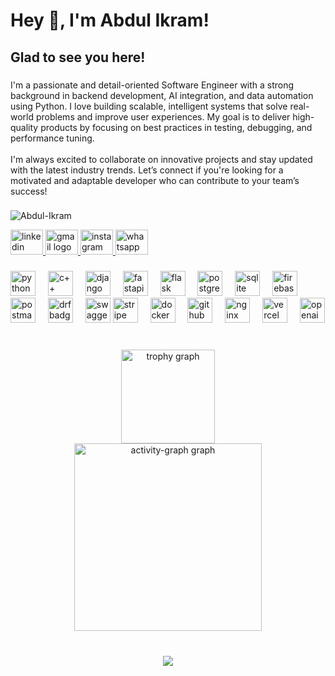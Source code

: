 <h1 align="left">Hey 👋, I'm Abdul Ikram!</h1>

###

<h2 align="left">Glad to see you here!</h2>

###

<p align="left">I'm a passionate and detail-oriented Software Engineer with a strong background in backend development, AI integration, and data automation using Python. I love building scalable, intelligent systems that solve real-world problems and improve user experiences.
My goal is to deliver high-quality products by focusing on best practices in testing, debugging, and performance tuning.<br><br>I'm always excited to collaborate on innovative projects and stay updated with the latest industry trends. Let’s connect if you're looking for a motivated and adaptable developer who can contribute to your team’s success!</p>

###

<p align="left"> <img src="https://komarev.com/ghpvc/?username=Abdul-Ikram&label=Profile%20views&color=0e75b6&style=flat" alt="Abdul-Ikram" /> </p>

<div align="left">
  <a href="https://www.linkedin.com/in/abdulikram/" target="_blank" title="LinkedIn">
    <img src="https://raw.githubusercontent.com/maurodesouza/profile-readme-generator/master/src/assets/icons/social/linkedin/default.svg" width="52" height="40" alt="linkedin logo"  />
  </a>
<!--   <a href="https://stackoverflow.com/users/9131774/mushood-hanif" target="_blank">
    <img src="https://raw.githubusercontent.com/maurodesouza/profile-readme-generator/master/src/assets/icons/social/stackoverflow/default.svg" width="52" height="40" alt="stackoverflow logo"  />
  </a> -->
  <a href="mailto:abdulikram202@gmail.com" target="_blank" title="Gmail">
    <img src="https://raw.githubusercontent.com/maurodesouza/profile-readme-generator/master/src/assets/icons/social/gmail/default.svg" width="52" height="40" alt="gmail logo" />
  </a>
  <a href="https://www.instagram.com/abdulikram.exe/" target="_blank" title="Instagram">
    <img src="https://raw.githubusercontent.com/maurodesouza/profile-readme-generator/master/src/assets/icons/social/instagram/default.svg" width="52" height="40" alt="instagram logo"  />
  </a>
  <a href="https://wa.me/923079439093" target="_blank" title="Whatsapp">
    <img src="https://raw.githubusercontent.com/maurodesouza/profile-readme-generator/master/src/assets/icons/social/whatsapp/default.svg" width="52" height="40" alt="whatsapp logo"  />
  </a>
</div>

###

<div align="left">
  <!-- Languages -->
  <img src="https://cdn.jsdelivr.net/gh/devicons/devicon/icons/python/python-original.svg" height="40" title="Python" alt="python logo" />
  <img width="12" />
  <img src="https://cdn.jsdelivr.net/gh/devicons/devicon/icons/cplusplus/cplusplus-original.svg" height="40" title="C++" alt="c++ logo" />
  <img width="12" />

  <!-- Frameworks -->
  <img src="https://cdn.jsdelivr.net/gh/devicons/devicon/icons/django/django-plain.svg" height="40" title="Django" alt="django logo" />
  <img width="12" />
  <img src="https://cdn.jsdelivr.net/gh/devicons/devicon/icons/fastapi/fastapi-original.svg" height="40" title="FastAPI" alt="fastapi logo" />
  <img width="12" />
  <img src="https://cdn.jsdelivr.net/gh/devicons/devicon/icons/flask/flask-original.svg" height="40" title="Flask" alt="flask logo" />
  <img width="12" />

  <!-- Databases -->
  <img src="https://cdn.jsdelivr.net/gh/devicons/devicon/icons/postgresql/postgresql-original.svg" height="40" title="PostgreSQL" alt="postgresql logo" />
  <img width="12" />
  <img src="https://cdn.jsdelivr.net/gh/devicons/devicon/icons/sqlite/sqlite-original.svg" height="40" title="SQLite" alt="sqlite logo" />
  <img width="12" />
  <!-- <img src="https://cdn.jsdelivr.net/gh/devicons/devicon/icons/mysql/mysql-original.svg" height="40" title="MySQL" alt="mysql logo" />
  <img width="12" /> -->
  <img src="https://cdn.simpleicons.org/firebase/FFCA28" height="40" title="Firebase" alt="firebase logo" />
  <img width="12" />
  <!-- <img src="https://cdn.simpleicons.org/mongodb/47A248" height="40" title="MongoDB" alt="mongodb logo" />
  <img width="12" /> -->

  <!-- Auth & APIs -->
  <!-- <img src="https://uploads-ssl.webflow.com/63f7303a93a6b6e768f4aef7/6409e85c9f1a2b19f84bcaa1_kinde-logo.svg" height="40" title="Kinde" alt="kinde logo" /> -->
  <img width="12" />
  <img src="https://cdn.simpleicons.org/postman/FF6C37" height="40" title="Postman" alt="postman logo" />
  <img width="12" />
  <img src="https://img.shields.io/badge/DRF-Django%20Rest%20Framework-red?style=for-the-badge&logo=django" height="40" title="Django Rest Framework" alt="drf badge" />
  <img width="12" />
  <img src="https://cdn.simpleicons.org/swagger/85EA2D" height="40" title="Swagger" alt="swagger logo" />

  <!-- Tools & Services -->
  <img src="https://cdn.simpleicons.org/stripe/008CDD" height="40" title="Stripe" alt="stripe logo" />
  <img width="12" />
  <img src="https://cdn.simpleicons.org/docker/2496ED" height="40" title="Docker" alt="docker logo" />
  <img width="12" />
  <img src="https://cdn.simpleicons.org/github/181717" height="40" title="GitHub" alt="github logo" />
  <img width="12" />
  <img src="https://cdn.simpleicons.org/nginx/009639" height="40" title="NGINX" alt="nginx logo" />
  <img width="12" />
  <!-- <img src="https://cdn.simpleicons.org/redis/DC382D" height="40" title="Redis" alt="redis logo" />
  <img width="12" />
  <img src="https://cdn.simpleicons.org/rabbitmq/FF6600" height="40" title="RabbitMQ" alt="rabbitmq logo" />
  <img width="12" />
  <img src="https://cdn.simpleicons.org/celery/37814A" height="40" title="Celery" alt="celery logo" />
  <img width="12" /> -->

  <!-- DevOps & Cloud -->
  <!-- <img src="https://cdn.simpleicons.org/aws/232F3E" height="40" title="AWS" alt="aws logo" />
  <img width="12" /> -->
  <img src="https://cdn.simpleicons.org/vercel/000000" height="40" title="Vercel" alt="vercel logo" />
  <img width="12" />
  <!-- <img src="https://www.pythonanywhere.com/static/images/favicon.ico" height="40" title="PythonAnywhere" alt="pythonanywhere logo" />
  <img src="https://cdn.simpleicons.org/railway/0B0D0D" height="40" title="Railway" alt="railway logo" />
  <img width="12" />
  <img src="https://cdn.simpleicons.org/supabase/3ECF8E" height="40" title="Supabase" alt="supabase logo" />
  <img width="12" />
  <img src="https://cdn.simpleicons.org/prisma/2D3748" height="40" title="Prisma" alt="prisma logo" />
  <img width="12" />
  <img src="https://cdn.simpleicons.org/sentry/362D59" height="40" title="Sentry" alt="sentry logo" />
  <img width="12" /> -->

  <!-- AI & LLM -->
  <img src="https://cdn.simpleicons.org/openai/412991" height="40" title="OpenAI / LLM" alt="openai logo" />
<!--   <img src="https://cdn.jsdelivr.net/gh/devicons/devicon/icons/typescript/typescript-original.svg" height="40" alt="typescript logo"  />
  <img width="12" />
  <img src="https://cdn.jsdelivr.net/gh/devicons/devicon/icons/react/react-original.svg" height="40" alt="react logo"  />
  <img width="12" />
  <img src="https://cdn.jsdelivr.net/gh/devicons/devicon/icons/mysql/mysql-original.svg" height="40" alt="mysql logo"  />
  <img width="12" />
  <img src="https://cdn.jsdelivr.net/gh/devicons/devicon/icons/nextjs/nextjs-original.svg" height="40" alt="nextjs logo"  />
  <img width="12" />
  <img src="https://cdn.jsdelivr.net/gh/devicons/devicon/icons/nuxtjs/nuxtjs-original.svg" height="40" alt="nuxtjs logo"  />
  <img width="12" />
  <img src="https://cdn.jsdelivr.net/gh/devicons/devicon/icons/postgresql/postgresql-original.svg" height="40" alt="postgresql logo"  />
  <img width="12" />
  <img src="https://cdn.jsdelivr.net/gh/devicons/devicon/icons/redux/redux-original.svg" height="40" alt="redux logo"  />
  <img width="12" />
  <img src="https://cdn.simpleicons.org/tailwindcss/06B6D4" height="40" alt="tailwindcss logo"  />
  <img width="12" />
  <img src="https://cdn.jsdelivr.net/gh/devicons/devicon/icons/vuejs/vuejs-original.svg" height="40" alt="vuejs logo"  />
  <img width="12" />
  <img src="https://cdn.simpleicons.org/nodedotjs/339933" height="40" alt="nodejs logo"  />
  <img width="12" />
  <img src="https://cdn.simpleicons.org/mongodb/47A248" height="40" alt="mongodb logo"  />
  <img width="12" />
  <img src="https://cdn.simpleicons.org/postman/FF6C37" height="40" alt="postman logo"  />
  <img width="12" />
  <img src="https://skillicons.dev/icons?i=xd" height="40" alt="xd logo"  /> -->
</div>

<br clear="both">

<!-- <div align="center">
  <a href="https://open.spotify.com/user/21tq5zpr5khlipzoegk34eb3a">
    <img src="https://spotify-recently-played-readme.vercel.app/api?user=21tq5zpr5khlipzoegk34eb3a&count=5&unique=true" alt="Spotify recently played"  />
  </a>
</div> -->

###

<div align="center">
  <img src="https://github-profile-trophy.vercel.app?username=Abdul-Ikram&theme=dracula&column=-1&row=1&margin-w=8&margin-h=8&no-bg=false&no-frame=false&order=4" height="150" alt="trophy graph" /> <br>
  <img src="https://github-readme-activity-graph.vercel.app/graph?username=Abdul-Ikram&radius=16&theme=react&area=true&order=5&hide_border=false&hide_title=false" height="300" alt="activity-graph graph"  />
</div>

###

<br clear="both">

<div align="center">
  <img src="https://profile-counter.glitch.me/Abdul-Ikram/count.svg?"  />
</div>

###

